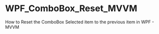 # WPF_ComboBox_Reset_MVVM

How to Reset the ComboBox Selected item to the previous item in WPF - MVVM
